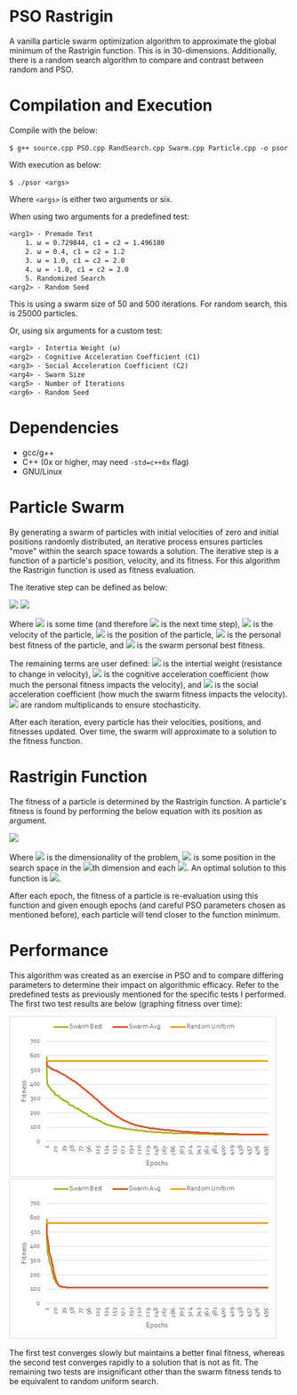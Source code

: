 # PSO Rastrigin

A vanilla particle swarm optimization algorithm to approximate the global minimum of the Rastrigin function. This is in 30-dimensions. Additionally, there is a random search algorithm to compare and contrast between random and PSO.

# Compilation and Execution

Compile with the below:

`$ g++ source.cpp PSO.cpp RandSearch.cpp Swarm.cpp Particle.cpp -o psor`

With execution as below:

`$ ./psor <args>`

Where `<args>` is either two arguments or six.

When using two arguments for a predefined test:

```
<arg1> - Premade Test
    1. ω = 0.729844, c1 = c2 = 1.496180
    2. ω = 0.4, c1 = c2 = 1.2
    3. ω = 1.0, c1 = c2 = 2.0
    4. ω = -1.0, c1 = c2 = 2.0
    5. Randomized Search
<arg2> - Random Seed
```

This is using a swarm size of 50 and 500 iterations. For random search, this is 25000 particles.

Or, using six arguments for a custom test:

```
<arg1> - Intertia Weight (ω)
<arg2> - Cognitive Acceleration Coefficient (C1)
<arg3> - Social Acceleration Coefficient (C2)
<arg4> - Swarm Size
<arg5> - Number of Iterations
<arg6> - Random Seed
```

# Dependencies

- gcc/g++
- C++ (0x or higher, may need `-std=c++0x` flag)
- GNU/Linux

# Particle Swarm

By generating a swarm of particles with initial velocities of zero and initial positions randomly distributed, an iterative process ensures particles "move" within the search space towards a solution. The iterative step is a function of a particle's position, velocity, and its fitness. For this algorithm the Rastrigin function is used as fitness evaluation.

The iterative step can be defined as below:

<img src="https://latex.codecogs.com/png.latex?p_i%28t&plus;1%29%20%3D%20p_i%28t%29%20&plus;%20v_i%28t&plus;1%29"/>
<img src="https://latex.codecogs.com/png.latex?v_i%28t&plus;1%29%20%3D%20%5Comega%20v_i%28t%29%20&plus;%20c_1%20r_1%28y%28t%29%20-%20x_i%28t%29%29%20&plus;%20c_2%20r_2%28%5Chat%7By%7D%28t%29-x_i%28t%29%29"/>

Where <img src="https://latex.codecogs.com/png.latex?t"/> is some time (and therefore <img src="https://latex.codecogs.com/png.latex?t+1"/> is the next time step), <img src="https://latex.codecogs.com/png.latex?v"/> is the velocity of the particle, <img src="https://latex.codecogs.com/png.latex?p"/> is the position of the particle, <img src="https://latex.codecogs.com/png.latex?y"/> is the personal best fitness of the particle, and <img src="https://latex.codecogs.com/png.latex?%5Chat%7By%7D"/> is the swarm personal best fitness.

The remaining terms are user defined: <img src="https://latex.codecogs.com/png.latex?\omega"/> is the intertial weight (resistance to change in velocity), <img src="https://latex.codecogs.com/png.latex?c_1"/> is the cognitive acceleration coefficient (how much the personal fitness impacts the velocity), and <img src="https://latex.codecogs.com/png.latex?c_2"/> is the social acceleration coefficient (how much the swarm fitness impacts the velocity). <img src="https://latex.codecogs.com/png.latex?r_1,r_2"/> are random multiplicands to ensure stochasticity.

After each iteration, every particle has their velocities, positions, and fitnesses updated. Over time, the swarm will approximate to a solution to the fitness function.

# Rastrigin Function

The fitness of a particle is determined by the Rastrigin function. A particle's fitness is found by performing the below equation with its position as argument.

<img src="https://latex.codecogs.com/png.latex?f%28x%29%20%3D%2010n_x%20&plus;%20%5Csum%5E%7Bn_x%7D_%7Bi%3D1%7D%20%28x_i%5E2%20-%2010%5Ccos%7B%282%5Cpi%20x_i%29%7D%29"/>

Where <img src="https://latex.codecogs.com/png.latex?n_x"/> is the dimensionality of the problem, <img src="https://latex.codecogs.com/png.latex?x_i"/> is some position in the search space in the <img src="https://latex.codecogs.com/png.latex?i"/>th dimension and each <img src="https://latex.codecogs.com/png.latex?x_i%20%5Cin%20%5B-5.12%2C%205.12%5D">. An optimal solution to this function is <img src="https://latex.codecogs.com/png.latex?0"/>.

After each epoch, the fitness of a particle is re-evaluation using this function and given enough epochs (and careful PSO parameters chosen as mentioned before), each particle will tend closer to the function minimum.

# Performance

This algorithm was created as an exercise in PSO and to compare differing parameters to determine their impact on algorithmic efficacy. Refer to the predefined tests as previously mentioned for the specific tests I performed. The first two test results are below (graphing fitness over time):

<img src="https://github.com/stratzilla/pso-rastrigin/blob/master/img/test1.png"/> <img src="https://github.com/stratzilla/pso-rastrigin/blob/master/img/test2.png"/>

The first test converges slowly but maintains a better final fitness, whereas the second test converges rapidly to a solution that is not as fit. The remaining two tests are insignificant other than the swarm fitness tends to be equivalent to random uniform search.
